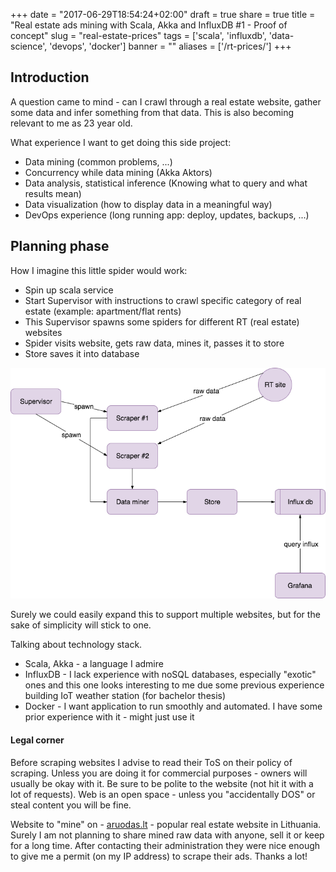 
+++
date = "2017-06-29T18:54:24+02:00"
draft = true
share = true
title = "Real estate ads mining with Scala, Akka and InfluxDB #1 - Proof of concept"
slug = "real-estate-prices"
tags = ['scala', 'influxdb', 'data-science', 'devops', 'docker']
banner = ""
aliases = ['/rt-prices/']
+++

## Introduction

A question came to mind - can I crawl through a real estate website, gather some data and infer something from that data. This is also becoming relevant to me as 23 year old.

What experience I want to get doing this side project:

- Data mining (common problems, ...)
- Concurrency while data mining (Akka Aktors)
- Data analysis, statistical inference (Knowing what to query and what results mean)
- Data visualization (how to display data in a meaningful way)
- DevOps experience (long running app: deploy, updates, backups, ...)

## Planning phase

How I imagine this little spider would work:

- Spin up scala service
- Start Supervisor with instructions to crawl specific category of real estate (example: apartment/flat rents)
- This Supervisor spawns some spiders for different RT (real estate) websites
- Spider visits website, gets raw data, mines it, passes it to store
- Store saves it into database

![](/images/2017/07/rt-prices-plan.png)

Surely we could easily expand this to support multiple websites, but for the sake of simplicity will stick to one.

Talking about technology stack.

- Scala, Akka - a language I admire
- InfluxDB - I lack experience with noSQL databases, especially "exotic" ones and this one looks interesting to me due some previous experience building IoT weather station (for bachelor thesis)
- Docker - I want application to run smoothly and automated. I have some prior experience with it - might just use it


#### Legal corner

Before scraping websites I advise to read their ToS on their policy of scraping. Unless you are doing it for commercial purposes - owners will usually be okay with it. Be sure to be polite to the website (not hit it with a lot of requests). Web is an open space - unless you "accidentally DOS" or steal content you will be fine.

Website to "mine" on - [aruodas.lt](aruodas.lt) - popular real estate website in Lithuania. Surely I am not planning to share mined raw data with anyone, sell it or keep for a long time. After contacting their administration they were nice enough to give me a permit (on my IP address) to scrape their ads. Thanks a lot!
